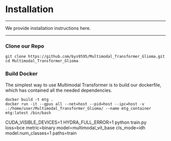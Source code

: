# Installation
---
We provide installation instructions here.


---
### Clone our Repo
```
git clone https://github.com/bys9595/Multimodal_Transformer_Glioma.git
cd Multimodal_Transformer_Glioma
```


### Build Docker
The simplest way to use Multimodal Transformer is to build our dockerfile, which has contained all the needed dependencies. 

```
docker build -t mtg .
docker run -it --gpus all --net=host --pid=host --ipc=host -v .:/home/user/Multimodal_Transformer_Glioma/ --name mtg_container mtg:latest /bin/bash
```


CUDA_VISIBLE_DEVICES=1 HYDRA_FULL_ERROR=1 python train.py loss=bce metric=binary model=multimodal_vit_base cls_mode=idh model.num_classes=1 paths=train 
